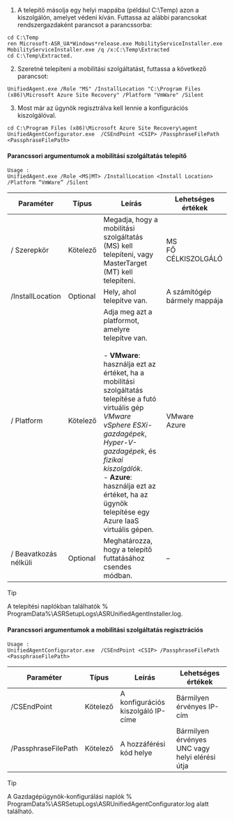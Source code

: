 1. A telepítő másolja egy helyi mappába (például C:\Temp) azon a kiszolgálón, amelyet védeni kíván. Futtassa az alábbi parancsokat rendszergazdaként parancsot a parancssorba:

  ```
  cd C:\Temp
  ren Microsoft-ASR_UA*Windows*release.exe MobilityServiceInstaller.exe
  MobilityServiceInstaller.exe /q /x:C:\Temp\Extracted
  cd C:\Temp\Extracted.
  ```
2. Szeretné telepíteni a mobilitási szolgáltatást, futtassa a következő parancsot:

  ```
  UnifiedAgent.exe /Role "MS" /InstallLocation "C:\Program Files (x86)\Microsoft Azure Site Recovery" /Platform "VmWare" /Silent
  ```
3. Most már az ügynök regisztrálva kell lennie a konfigurációs kiszolgálóval.

  ```
  cd C:\Program Files (x86)\Microsoft Azure Site Recovery\agent
  UnifiedAgentConfigurator.exe  /CSEndPoint <CSIP> /PassphraseFilePath <PassphraseFilePath>
  ```

#### <a name="mobility-service-installer-command-line-arguments"></a>Parancssori argumentumok a mobilitási szolgáltatás telepítő

```
Usage :
UnifiedAgent.exe /Role <MS|MT> /InstallLocation <Install Location> /Platform “VmWare” /Silent
```

| Paraméter|Típus|Leírás|Lehetséges értékek|
|-|-|-|-|
|/ Szerepkör|Kötelező|Megadja, hogy a mobilitási szolgáltatás (MS) kell telepíteni, vagy MasterTarget (MT) kell telepíteni.|MS </br> FŐ CÉLKISZOLGÁLÓ|
|/InstallLocation|Optional|Hely, ahol telepítve van.|A számítógép bármely mappája|
|/ Platform|Kötelező|Adja meg azt a platformot, amelyre telepítve van. </br> </br>- **VMware**: használja ezt az értéket, ha a mobilitási szolgáltatás telepítése a futó virtuális gép *VMware vSphere ESXi-gazdagépek*, *Hyper-V-gazdagépek*, és *fizikai kiszolgálók*. </br> - **Azure**: használja ezt az értéket, ha az ügynök telepítése egy Azure IaaS virtuális gépen. | VMware </br> Azure|
|/ Beavatkozás nélküli|Optional|Meghatározza, hogy a telepítő futtatásához csendes módban.| –|

>[!TIP]
> A telepítési naplókban találhatók % ProgramData%\ASRSetupLogs\ASRUnifiedAgentInstaller.log.

#### <a name="mobility-service-registration-command-line-arguments"></a>Parancssori argumentumok a mobilitási szolgáltatás regisztrációs

```
Usage :
UnifiedAgentConfigurator.exe  /CSEndPoint <CSIP> /PassphraseFilePath <PassphraseFilePath>
```

  | Paraméter|Típus|Leírás|Lehetséges értékek|
  |-|-|-|-|
  |/CSEndPoint |Kötelező|A konfigurációs kiszolgáló IP-címe| Bármilyen érvényes IP-cím|
  |/PassphraseFilePath|Kötelező|A hozzáférési kód helye |Bármilyen érvényes UNC vagy helyi elérési útja|


>[!TIP]
> A Gazdagépügynök-konfigurálási naplók % ProgramData%\ASRSetupLogs\ASRUnifiedAgentConfigurator.log alatt található.
